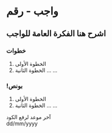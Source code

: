 
# واجب  - رقم
## اشرح هنا الفكرة العامة للواجب
### خطوات 
1. الخطوة الأولى
2. الخطوة الثانية
...
...

### !بونص 
1. الخطوة الأولى
2. الخطوة الثانية
...
...

آخر موعد لرفع الكود\
dd/mm/yyyy
